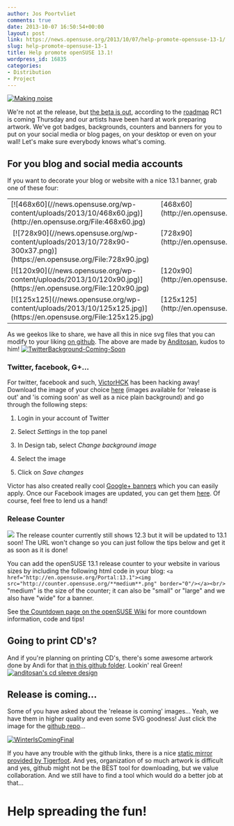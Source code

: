 ```yaml
---
author: Jos Poortvliet
comments: true
date: 2013-10-07 16:50:54+00:00
layout: post
link: https://news.opensuse.org/2013/10/07/help-promote-opensuse-13-1/
slug: help-promote-opensuse-13-1
title: Help promote openSUSE 13.1!
wordpress_id: 16835
categories:
- Distribution
- Project
---
```


[![Making noise](http://farm5.static.flickr.com/4044/4316533311_84a562b59c_m.jpg)](http://www.flickr.com/photos/iboy/4316533311/)

We're not at the release, but [the beta is out](https://news.opensuse.org/?p=16747), according to the [roadmap](https://en.opensuse.org/openSUSE:Roadmap) RC1 is coming Thursday and our artists have been hard at work preparing artwork. We've got badges, backgrounds, counters and banners for you to put on your social media or blog pages, on your desktop or even on your wall! Let's make sure everybody knows what's coming.<!-- more -->


## For you blog and social media accounts


If you want to decorate your blog or website with a nice 13.1 banner, grab one of these four:


<table cellpadding="4" width="100%" cellspacing="0" > 
<tbody >
<tr valign="TOP" >

<td width="84%" >[![468x60](//news.opensuse.org/wp-content/uploads/2013/10/468x60.jpg)](http://en.opensuse.org/File:468x60.jpg)
</td>

<td width="16%" >[468x60](http://en.opensuse.org/File:468x60.jpg)
</td>
</tr>
<tr valign="TOP" >

<td width="84%" > [![728x90](//news.opensuse.org/wp-content/uploads/2013/10/728x90-300x37.png)](https://en.opensuse.org/File:728x90.jpg)
</td>

<td width="16%" >[728x90](http://en.opensuse.org/File:728x90.jpg)
</td>
</tr>
<tr valign="TOP" >

<td width="84%" >[![120x90](//news.opensuse.org/wp-content/uploads/2013/10/120x90.jpg)](https://en.opensuse.org/File:120x90.jpg)
</td>

<td width="16%" >[120x90](http://en.opensuse.org/File:120x90.jpg)
</td>
</tr>
<tr valign="TOP" >

<td width="84%" >[![125x125](//news.opensuse.org/wp-content/uploads/2013/10/125x125.jpg)](https://en.opensuse.org/File:125x125.jpg)
</td>

<td width="16%" >[125x125](http://en.opensuse.org/File:125x125.jpg)
</td>
</tr>
</tbody>
</table>


As we geekos like to share, we have all this in nice svg files that you can modify to your liking [on github](https://github.com/openSUSE/artwork/tree/master/Marketing%20Materials/Web%20Banners/13.1%20Web%20Banners). The above are made by [Anditosan](http://anditosan.blogspot.com/), kudos to him!
[![TwitterBackground-Coming-Soon](//news.opensuse.org/wp-content/uploads/2013/10/TwitterBackground-Coming-Soon.jpg)](//news.opensuse.org/wp-content/uploads/2013/10/TwitterBackground-Coming-Soon.jpg)


### Twitter, facebook, G+...


For twitter, facebook and such, [VictorHCK](http://victorhckinthefreeworld.wordpress.com/) has been hacking away! Download the image of your choice [here](https://github.com/openSUSE/artwork/tree/master/Marketing%20Materials/Twitter%20Release%20Background/13.1) (images available for 'release is out' and 'is coming soon' as well as a nice plain background) and go through the following steps:



	
  1. Login in your account of Twitter

	
  2. Select _Settings_ in the top panel

	
  3. In Design tab, select _Change background image_

	
  4. Select the image

	
  5. Click on _Save changes_


Victor has also created really cool [Google+ banners](https://github.com/openSUSE/artwork/tree/master/Marketing%20Materials/Google%2B%20Release%20Images/13.1) which you can easily apply. Once our Facebook images are updated, you can get them [here](https://github.com/openSUSE/artwork/tree/master/Marketing%20Materials/Twitter%20Release%20Background). Of course, feel free to lend us a hand!


### Release Counter


[![](http://counter.opensuse.org/small.png)](http://en.opensuse.org/Portal:13.1)
The release counter currently still shows 12.3 but it will be updated to 13.1 soon! The URL won't change so you can just follow the tips below and get it as soon as it is done!

You can add the openSUSE 13.1 release counter to your website in various sizes by including the following html code in your blog:
`<a href="http://en.opensuse.org/Portal:13.1"><img src="http://counter.opensuse.org/**medium**.png" border="0"/></a><br/>`
"medium" is the size of the counter; it can also be "small" or "large" and we also have "wide" for a banner.

See [the Countdown page on the openSUSE Wiki](http://en.opensuse.org/openSUSE:Countdown) for more countdown information, code and tips!



## Going to print CD's?


And if you're planning on printing CD's, there's some awesome artwork done by Andi for that [in this github folder](https://github.com/openSUSE/artwork/tree/master/Marketing%20Materials/CD-sleeve/13.1). Lookin' real Green!
[![anditosan's cd sleeve design](//news.opensuse.org/wp-content/uploads/2013/10/cd-sleeve.jpg)](https://github.com/openSUSE/artwork/tree/master/Marketing%20Materials/CD-sleeve/13.1)



## Release is coming...


Some of you have asked about the 'release is coming' images... Yeah, we have them in higher quality and even some SVG goodness! Just click the image for the [github repo](https://github.com/openSUSE/artwork/tree/master/Marketing%20Materials/Events/Releases/13.1%20release%20is%20coming)...

[![WinterIsComingFinal](//news.opensuse.org/wp-content/uploads/2013/09/WinterIsComingFinal.jpg)](https://github.com/openSUSE/artwork/tree/master/Marketing%20Materials/Events/Releases/13.1%20release%20is%20coming)

If you have any trouble with the github links, there is a nice [static mirror provided by Tigerfoot](http://geeko.ioda.net/git/artwork/). And yes, organization of so much artwork is difficult and yes, github might not be the BEST tool for downloading, but we value collaboration. And we still have to find a tool which would do a better job at that...



# Help spreading the fun!
